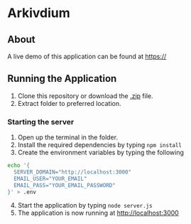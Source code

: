 # Arkivdium
## About
A live demo of this application can be found at [https://](https://)

## Running the Application
1. Clone this repository or download the [.zip](https://github.com/1dv611-meridium/1dv611-meridium/archive/master.zip) file.
2. Extract folder to preferred location.

  ### Starting the server
  1. Open up the terminal in the folder.
  2. Install the required dependencies by typing `npm install`
  3. Create the environment variables by typing the following
  ```bash
  echo '{
    SERVER_DOMAIN="http://localhost:3000"
    EMAIL_USER="YOUR_EMAIL"
    EMAIL_PASS="YOUR_EMAIL_PASSWORD"
  }' > .env
  ```
  4. Start the application by typing `node server.js`
  5. The application is now running at [http://localhost:3000](http://localhost:3000)
